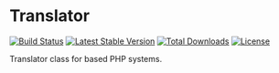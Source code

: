 # Translator
[![Build Status](https://travis-ci.org/benfiratkaya/Translator.png?branch=master)](https://travis-ci.org/benfiratkaya/Translator)
[![Latest Stable Version](https://poser.pugx.org/benfiratkaya/translator/v/stable.svg)](https://packagist.org/packages/benfiratkaya/translator)
[![Total Downloads](https://poser.pugx.org/benfiratkaya/translator/downloads.png)](https://packagist.org/packages/benfiratkaya/translator)
[![License](https://poser.pugx.org/benfiratkaya/translator/license.svg)](https://packagist.org/packages/benfiratkaya/translator)

Translator class for based PHP systems.
